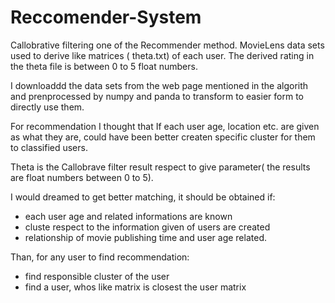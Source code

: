 # Reccomender-System

Callobrative filtering one of the Recommender method. MovieLens data sets used to derive like matrices ( theta.txt) of each user. The derived rating in the theta file is between 0 to 5 float numbers.

I downloaddd the data sets from the web page mentioned in the algorith and prenprocessed by numpy and panda to transform to easier form to directly use them. 

For recommendation I thought that If each user age, location etc. are given as what they are, could have been better createn specific cluster for them to classified users. 

Theta is the Callobrave filter result respect to give parameter( the results are float numbers between 0 to 5). 

I would dreamed to get better matching, it should be obtained if:

- each user age and related informations are known
- cluste respect to the information given of users are created 
- relationship of movie publishing time and user age related.

Than, for any user to find recommendation:
- find responsible cluster of the user
- find a user, whos like matrix is closest the user matrix 
